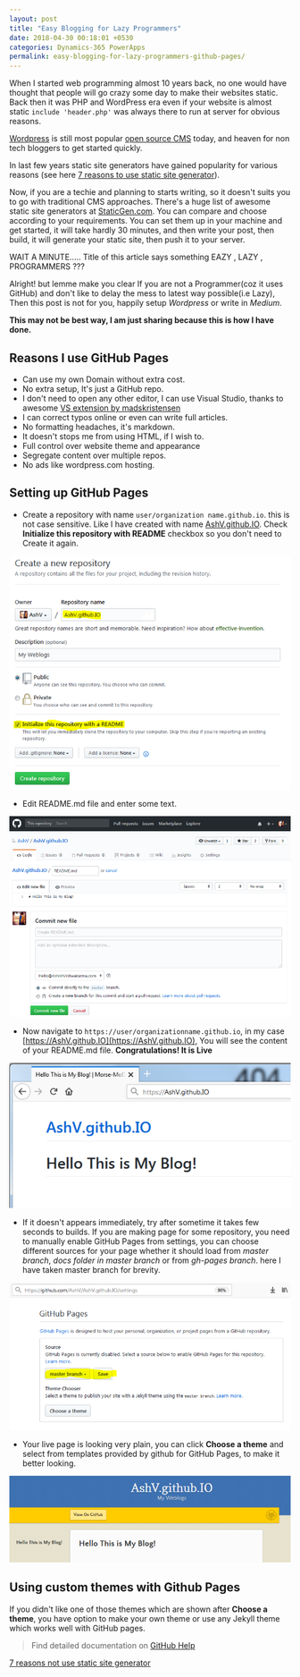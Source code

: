 ```yaml
---
layout: post
title: "Easy Blogging for Lazy Programmers"
date: 2018-04-30 00:18:01 +0530
categories: Dynamics-365 PowerApps
permalink: easy-blogging-for-lazy-programmers-github-pages/
---
```


When I started web programming almost 10 years back, no one would have thought that people will go crazy some day to make their websites static. Back then it was PHP and WordPress era even if your website is almost static ```include 'header.php'``` was always there to run at server for obvious reasons. 

[Wordpress](https://wordpress.com/) is still most popular [open source CMS](https://github.com/WordPress/WordPress) today, and heaven for non tech bloggers to get started quickly.

In last few years static site generators have gained popularity for various reasons (see here [7 reasons to use static site generator](https://www.sitepoint.com/7-reasons-use-static-site-generator/)).

Now, if you are a techie and planning to starts writing, so it doesn't suits you to go with traditional CMS approaches. There's a huge list of awesome static site generators at [StaticGen.com](https://www.staticgen.com/). You can compare and choose according to your requirements. You can set them up in your machine and get started, it will take hardly 30 minutes, and then write your post,  then build, it will generate your static site, then push it to your server.

WAIT A MINUTE..... Title of this article says something EAZY , LAZY , PROGRAMMERS ???

Alright! but  lemme make you clear If you are not a Programmer(coz it uses GitHub) and don't like to delay the mess to latest way possible(i.e Lazy), Then this post is not for you, happily setup *Wordpress* or write in *Medium*.

**This may not be best way, I am just sharing because this is how I have done.**

## Reasons I use GitHub Pages

* Can use my own Domain without extra cost.
* No extra setup, It's just a GitHub repo.
* I don't need  to open any other editor, I can use Visual Studio, thanks to awesome [VS extension by madskristensen](https://github.com/madskristensen/MarkdownEditor)
* I can correct typos online or even can write full articles.
* No formatting headaches, it's markdown.
* It doesn't stops me from using HTML, if I wish to.
* Full control over website theme and appearance
* Segregate content over multiple repos.
* No ads like wordpress.com hosting.

## Setting up GitHub Pages

* Create a repository with name `user/organization name.github.io`. this is not case sensitive. Like I have created with name [AshV.github.IO](https://github.com/AshV/AshV.github.IO). Check **Initialize this repository with README** checkbox so you don't need to Create it again. 

![GitHub Pages Repo](/assets/2018-04-30/GitHubPagesRepo.png)

* Edit README.md file and enter some text.

![Edit REDAME](/assets/2018-04-30/EditReadMe.png)

* Now navigate to `https://user/organizationname.github.io`, in my case [https://AshV.github.IO](https://AshV.github.IO), You will see the content of your README.md file. 
**Congratulations! It is Live**

![Live Page](/assets/2018-04-30/LivePage.png)

* If it doesn't appears immediately, try after sometime it takes few seconds to builds. If you are making page for some repository, you need to manually enable GitHub Pages from settings, you can choose different sources for your page whether it should load from *master branch*, *docs folder in master branch* or from *gh-pages branch*. here I have taken master branch for brevity.

![Enable Github Pages](/assets/2018-04-30/EnableGithubPages.png)

* Your live page is looking very plain, you can click **Choose a theme** and select from templates provided by github for GitHub Pages, to make it better looking.

![Live Page With Theme](/assets/2018-04-30/LivePageWithTheme.png)

## Using custom themes with Github Pages

If you didn't like one of those themes which are shown after **Choose a theme**, you have option to make your own theme or use any Jekyll theme which works well with GitHub pages.

> Find detailed documentation on [GitHub Help](https://help.github.com/categories/github-pages-basics/)




[7 reasons not use static site generator](https://www.sitepoint.com/7-reasons-not-use-static-site-generator/)
